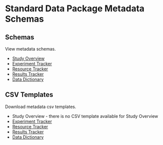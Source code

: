 # Standard Data Package Metadata Schemas

## Schemas

View metadata schemas.

* [Study Overview](md_study_overview.md)
* [Experiment Tracker](md_experiment_tracker.md)
* [Resource Tracker](md_resource_tracker.md)
* [Results Tracker](md_results_tracker.md)
* [Data Dictionary](md_data_dictionary.md)

## CSV Templates

Download metadata csv templates.

* Study Overview - there is no CSV template available for Study Overview
* <a href="https://raw.githubusercontent.com/norc-heal/heal-data-pkg-tool/main/heal-csv-experiment-tracker.csv" download>Experiment Tracker</a>
* <a href="https://raw.githubusercontent.com/norc-heal/heal-data-pkg-tool/main/heal-csv-resource-tracker.csv" download>Resource Tracker</a>
* <a href="https://raw.githubusercontent.com/norc-heal/heal-data-pkg-tool/main/heal-csv-results-tracker.csv" download>Results Tracker</a>
* <a href="https://raw.githubusercontent.com/norc-heal/healdata-utils/pr-integration/data/templates/twofields.csv" download>Data Dictionary</a>

